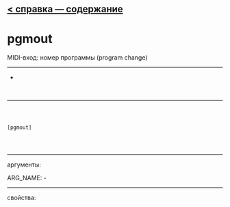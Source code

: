 [< справка — содержание](index.html)
---

# pgmout


MIDI-вход: номер программы (program change)

---

-
<br>


---


```



[pgmout]


            
```

---
аргументы:

ARG_NAME: -<br>

---
свойства:



